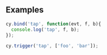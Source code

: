 ## Examples

```js
cy.bind('tap', function(evt, f, b){
  console.log('tap', f, b);
});

cy.trigger('tap', ['foo', 'bar']);
```